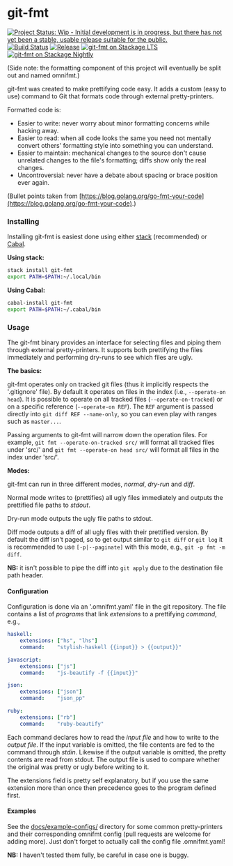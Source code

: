 # git-fmt

[![Project Status: Wip - Initial development is in progress, but there has not yet been a stable, usable release suitable for the public.](http://www.repostatus.org/badges/1.0.0/wip.svg)](http://www.repostatus.org/#wip)
[![Build Status](https://travis-ci.org/hjwylde/git-fmt.svg?branch=master)](https://travis-ci.org/hjwylde/git-fmt)
[![Release](https://img.shields.io/github/release/hjwylde/git-fmt.svg)](https://github.com/hjwylde/git-fmt/releases/latest)
[![git-fmt on Stackage LTS](https://www.stackage.org/package/git-fmt/badge/lts)](https://www.stackage.org/lts/package/git-fmt)
[![git-fmt on Stackage Nightly](https://www.stackage.org/package/git-fmt/badge/nightly)](https://www.stackage.org/nightly/package/git-fmt)

(Side note: the formatting component of this project will eventually be split out and named omnifmt.)

git-fmt was created to make prettifying code easy.
It adds a custom (easy to use) command to Git that formats code through external pretty-printers.

Formatted code is:

* Easier to write: never worry about minor formatting concerns while hacking away.
* Easier to read: when all code looks the same you need not mentally convert others' formatting
  style into something you can understand.
* Easier to maintain: mechanical changes to the source don't cause unrelated changes to the file's
  formatting; diffs show only the real changes.
* Uncontroversial: never have a debate about spacing or brace position ever again.

(Bullet points taken from [https://blog.golang.org/go-fmt-your-code](https://blog.golang.org/go-fmt-your-code).)

### Installing

Installing git-fmt is easiest done using either
    [stack](https://github.com/commercialhaskell/stack) (recommended) or
    [Cabal](https://github.com/haskell/cabal).

**Using stack:**

```bash
stack install git-fmt
export PATH=$PATH:~/.local/bin
```

**Using Cabal:**

```bash
cabal-install git-fmt
export PATH=$PATH:~/.cabal/bin
```

### Usage

The git-fmt binary provides an interface for selecting files and piping them through external
    pretty-printers.
It supports both prettifying the files immediately and performing dry-runs to see which files are
    ugly.

**The basics:**

git-fmt operates only on tracked git files (thus it implicitly respects the '.gitignore' file).
By default it operates on files in the index (i.e., `--operate-on head`).
It is possible to operate on all tracked files (`--operate-on-tracked`) or on a specific reference
    (`--operate-on REF`).
The `REF` argument is passed directly into `git diff REF --name-only`, so you can even play with
    ranges such as `master...`.

Passing arguments to git-fmt will narrow down the operation files.
For example, `git fmt --operate-on-tracked src/` will format all tracked files under 'src/' and
    `git fmt --operate-on head src/` will format all files in the index under 'src/'.

**Modes:**

git-fmt can run in three different modes, *normal*, *dry-run* and *diff*.

Normal mode writes to (prettifies) all ugly files immediately and outputs the prettified file paths
    to *stdout*.

Dry-run mode outputs the ugly file paths to stdout.

Diff mode outputs a diff of all ugly files with their prettified version.
By default the diff isn't paged, so to get output similar to `git diff` or `git log` it is
    recommended to use `[-p|--paginate]` with this mode, e.g., `git -p fmt -m diff`.

**NB:** it isn't possible to pipe the diff into `git apply` due to the destination file path
    header.

#### Configuration

Configuration is done via an '.omnifmt.yaml' file in the git repository.
The file contains a list of *programs* that link *extensions* to a prettifying *command*, e.g.,
```yaml
haskell:
    extensions: ["hs", "lhs"]
    command:    "stylish-haskell {{input}} > {{output}}"

javascript:
    extensions: ["js"]
    command:    "js-beautify -f {{input}}"

json:
    extensions: ["json"]
    command:    "json_pp"

ruby:
    extensions: ["rb"]
    command:    "ruby-beautify"
```

Each command declares how to read the *input file* and how to write to the *output file*.
If the input variable is omitted, the file contents are fed to the command through *stdin*.
Likewise if the output variable is omitted, the pretty contents are read from stdout.
The output file is used to compare whether the original was pretty or ugly before writing to it.

The extensions field is pretty self explanatory, but if you use the same extension more than once
    then precedence goes to the program defined first.

#### Examples

See the [docs/example-configs/](https://github.com/hjwylde/git-fmt/tree/master/docs/example-configs/)
    directory for some common pretty-printers and their corresponding omnifmt config (pull requests
    are welcome for adding more).
Just don't forget to actually call the config file .omnifmt.yaml!

**NB:** I haven't tested them fully, be careful in case one is buggy.

